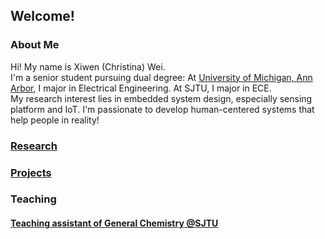 ## Welcome!

### About Me
Hi! My name is Xiwen (Christina) Wei. \
I'm a senior student pursuing dual degree: At [University of Michigan, Ann Arbor](https://eecs.engin.umich.edu/), I major in Electrical Engineering. At SJTU, I major in ECE. \
My research interest lies in embedded system design, especially sensing platform and IoT. I'm passionate to develop human-centered systems that help people in reality!
### [Research](research.md)

### [Projects](projects.md)

### Teaching
#### [Teaching assistant of General Chemistry @SJTU](https://github.com/Christina200/VC210-Recitation-Class)
